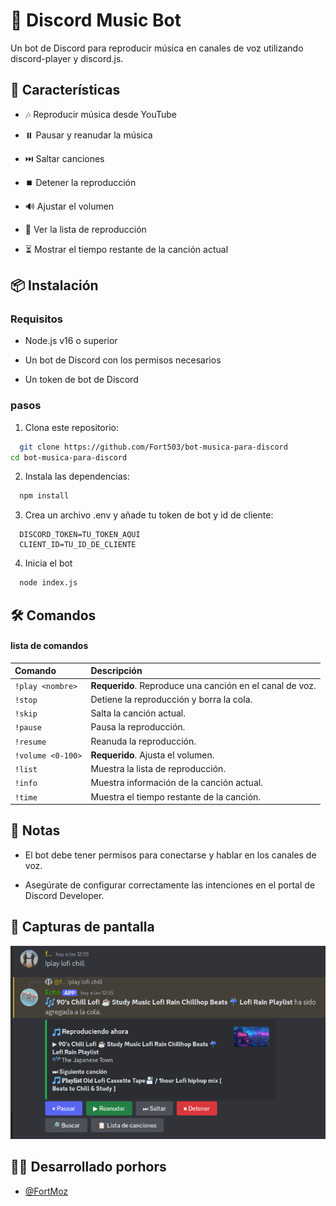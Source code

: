
# 🎵 Discord Music Bot

Un bot de Discord para reproducir música en canales de voz utilizando discord-player y discord.js.


## 🚀 Características

- 🎶 Reproducir música desde YouTube

- ⏸️ Pausar y reanudar la música

- ⏭️ Saltar canciones

- ⏹️ Detener la reproducción

- 🔊 Ajustar el volumen

- 📜 Ver la lista de reproducción

- ⏳ Mostrar el tiempo restante de la canción actual


## 📦 Instalación

### Requisitos
- Node.js v16 o superior
 
- Un bot de Discord con los permisos necesarios

- Un token de bot de Discord

### pasos 
 1. Clona este repositorio:

```bash
  git clone https://github.com/Fort503/bot-musica-para-discord
cd bot-musica-para-discord
```
2. Instala las dependencias:
```bash
  npm install
```
3. Crea un archivo .env y añade tu token de bot y id de cliente:
```env
  DISCORD_TOKEN=TU_TOKEN_AQUI
  CLIENT_ID=TU_ID_DE_CLIENTE
```

4. Inicia el bot
```bash
  node index.js
```


    
## 🛠 Comandos

#### lista de comandos

| Comando         | Descripción                                      |
| :------------- | :---------------------------------------------- |
| `!play <nombre>` | **Requerido**. Reproduce una canción en el canal de voz. |
| `!stop`         | Detiene la reproducción y borra la cola.       |
| `!skip`         | Salta la canción actual.                       |
| `!pause`        | Pausa la reproducción.                         |
| `!resume`       | Reanuda la reproducción.                       |
| `!volume <0-100>` | **Requerido**. Ajusta el volumen.            |
| `!list`         | Muestra la lista de reproducción.              |
| `!info`         | Muestra información de la canción actual.      |
| `!time`         | Muestra el tiempo restante de la canción.      |



## 📝 Notas
- El bot debe tener permisos para conectarse y hablar en los canales de voz.

- Asegúrate de configurar correctamente las intenciones en el portal de Discord Developer.

## 📸 Capturas de pantalla

![App Screenshot](imagenes/captura.png)



## 👨‍💻 Desarrollado porhors

- [@FortMoz](https://github.com/Fort503)

